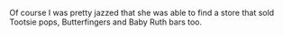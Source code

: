 <!--
id: 297371061
link: http://kevinisom.info/post/297371061/of-course-i-was-pretty-jazzed-that-she-was-able-to
slug: of-course-i-was-pretty-jazzed-that-she-was-able-to
date: Thu Dec 24 2009 10:59:53 GMT+1300 (NZDT)
raw: {"blog_name":"kevinisom","id":297371061,"post_url":"http://kevinisom.info/post/297371061/of-course-i-was-pretty-jazzed-that-she-was-able-to","slug":"of-course-i-was-pretty-jazzed-that-she-was-able-to","type":"text","date":"2009-12-23 21:59:53 GMT","timestamp":1261605593,"state":"published","format":"html","reblog_key":"JHISKuGX","tags":[],"short_url":"http://tmblr.co/Zw68YyHkOMr","highlighted":[],"feed_item":"http://twitter.com/kev_nz/statuses/6974423208","from_feed_id":"650289","note_count":0,"title":null,"body":"<p>Of course I was pretty jazzed that she was able to find a store that sold Tootsie pops, Butterfingers and Baby Ruth bars too.</p>"}
publish: 2009-12-024
tags: 
title: null
-->


Of course I was pretty jazzed that she was able to find a store that
sold Tootsie pops, Butterfingers and Baby Ruth bars too.



